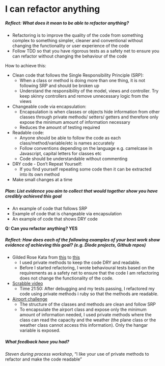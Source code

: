 # I can refactor anything

##### Reflect: What does it mean to be able to refactor anything?

- Refactoring is to improve the quality of the code from something complex to something simpler, cleaner and conventional without changing the functionality or user experience of the code
- Follow TDD so that you have rigorous tests as a safety net to ensure you can refactor without changing the behaviour of the code

How to achieve this:

- Clean code that follows the Single Responsibility Principle (SRP):
  - When a class or method is doing more than one thing, it is not following SRP and should be broken up
  - Understand the responsibility of the model, views and controller. Try keep skinny controllers and remove unnecessary logic from the views
- Changeable code via encapsulation:
  - Encapsulation is when classes or objects hide information from other classes through private methods/ setters/ getters and therefore only expose the minimum amount of information necessary
  - Reduces the amount of testing required
- Readable code:
  - Anyone should be able to follow the code as each class/method/variable/etc is names accurately
  - Follow conventions depending on the language e.g. camelcase in Javascript, capital letters for classes etc
  - Code should be understandable without commenting
- DRY code - Don’t Repeat Yourself:
  - If you find yourself repeating some code then it can be extracted into its own method
- Make small changes at a time

##### Plan: List evidence you aim to collect that would together show you have credibly achieved this goal

- An example of code that follows SRP
- Example of code that is changeable via encapsulation
- An example of code that shows DRY code

**Q: Can you refactor anything? YES**

##### Reflect: How does each of the following examples of your best work show evidence of achieving this goal? (e.g. Diode projects, Github repos)

- Gilded Rose Kata from [this](https://github.com/emilybache/GildedRose-Refactoring-Kata/blob/master/ruby/gilded_rose.rb) to [this](https://github.com/riyadattani/GildedRose-Refactoring-Kata/blob/master/lib/gilded_rose.rb)
  - I used private methods to keep the code DRY and readable.
  - Before I started refactoring, I wrote behavioural tests based on the requirements as a safety net to ensure that the code I am refactoring does not change the functionality of the code.
- [Scrabble video](https://drive.google.com/open?id=1sI_RLcyqQDpBNkH_J8nX2fyg_4BNScDv)
  - Time 21:50: After debugging and my tests passing, I refactored my code using private methods i ruby so that the methods are readable.
- [Airport  challenge](https://github.com/riyadattani/airport_challenge/tree/master/lib)
  - The structure of the classes and methods are clean and follow SRP
  - To encapsulate the airport class and expose only the minimum amount of information needed, I used private methods where the class can read the capacity and the weather (the plane class or the weather class cannot access this information). Only the hangar variable is exposed.

##### What feedback have you had?

_Steven during process workshop_, “I like your use of private methods to refactor and make the code readable”

